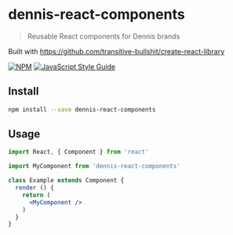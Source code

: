 # dennis-react-components

> Reusable React components for Dennis brands

Built with https://github.com/transitive-bullshit/create-react-library

[![NPM](https://img.shields.io/npm/v/dennis-react-components.svg)](https://www.npmjs.com/package/dennis-react-components) [![JavaScript Style Guide](https://img.shields.io/badge/code_style-standard-brightgreen.svg)](https://standardjs.com)

## Install

```bash
npm install --save dennis-react-components
```

## Usage

```jsx
import React, { Component } from 'react'

import MyComponent from 'dennis-react-components'

class Example extends Component {
  render () {
    return (
      <MyComponent />
    )
  }
}
```
